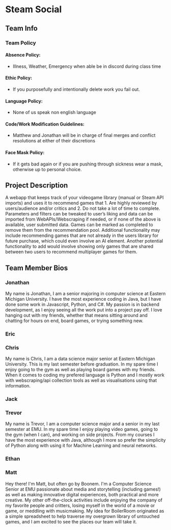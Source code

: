 # Steam Social

## Team Info

### Team Policy

#### Absence Policy:

- Illness, Weather, Emergency when able be in discord during class time

#### Ethic Policy:

- If you purposefully and intentionally delete work you fail out.

#### Language Policy:

- None of us speak non english language

#### Code/Work Modification Guidelines:

- Matthew and Jonathan will be in charge of final merges and conflict resolutions at either of their discretions

#### Face Mask Policy:

- If it gets bad again or if you are pushing through sickness wear a mask, otherwise up to personal choice.

## Project Description

A webapp that keeps track of your videogame library (manual or Steam API imports) and uses it to recommend games that 1. Are highly reviewed by users/audience and/or critics and 2. Do not take a lot of time to complete. Parameters and filters can be tweaked to user’s liking and data can be imported from WebAPIs/Webscraping if needed, or if none of the above is available, user submitted data. Games can be marked as completed to remove them from the recommendation pool. Additional functionality may include recommending games that are not already in the users library for future purchase, which could even involve an AI element. Another potential functionality to add would involve showing only games that are shared between two users to recommend multiplayer games for them.

## Team Member Bios

### Jonathan

My name is Jonathan, I am a senior majoring in computer science at Eastern Michigan University. I have the most experience coding in Java, but I have done some work in Javascript, Python, and C#. My passion is in backend development, as I enjoy seeing all the work put into a project pay off. I love hanging out with my friends, whether that means sitting around and chatting for hours on end, board games, or trying something new. 

### Eric

### Chris

My name is Chris, I am a data science major senior at Eastern Michigan University. This is my last semester before graduation. In my spare time I enjoy going to the gym as well as playing board games with my friends. When it comes to coding my prefered language is Python and I mostly work with webscraping/api collection tools as well as visualisations using that information.

### Jack

### Trevor

My name is Trevor, I am a computer science major and a senior in my last semester at EMU. In my spare time I enjoy playing video games, going to the gym (when I can), and working on side projects. From my courses I have the most experience with Java, although I more so prefer the simplicity of Python along with using it for Machine Learning and neural networks. 

### Ethan

### Matt

Hey there! I'm Matt, but often go by Boonem. I'm a Computer Science Senior at EMU passionate about media and storytelling (including games!) as well as making innovative digital experiences, both practical and more creative. My other off-the-clock activities include enjoying the company of my favorite people and critters, losing myself in the world of a movie or game, or meddling with musicmaking. My idea for BoilerRoom originated as a simple spreadsheet to help traverse my overgrown library of untouched games, and I am excited to see the places our team will take it.
